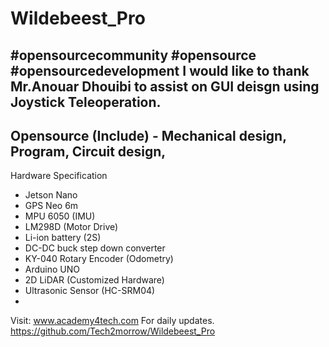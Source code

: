 # Wildebeest_Pro

#opensourcecommunity #opensource #opensourcedevelopment
I would like to thank Mr.Anouar Dhouibi to assist on GUI deisgn using Joystick Teleoperation.
---------------------------------------------------------------------------------------------
Opensource (Include) - Mechanical design, Program, Circuit design,
---------------------------------------------------------------------------------------------
Hardware Specification
- Jetson Nano
- GPS Neo 6m
- MPU 6050 (IMU)
- LM298D (Motor Drive)
- Li-ion battery (2S)
- DC-DC buck step down converter
- KY-040 Rotary Encoder (Odometry)
- Arduino UNO
- 2D LiDAR (Customized Hardware)
- Ultrasonic Sensor (HC-SRM04)
- 
Visit: www.academy4tech.com
For daily updates.
https://github.com/Tech2morrow/Wildebeest_Pro
